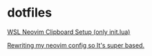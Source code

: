 # dotfiles

[WSL Neovim Clipboard Setup (only init.lua)](https://www.youtube.com/watch?v=bn2n5SKx9Dc)

[Rewriting my neovim config so It's super based.](https://www.youtube.com/watch?v=xGkL2N8w0H4)
